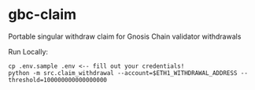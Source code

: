 # gbc-claim

Portable singular withdraw claim for Gnosis Chain validator withdrawals

Run Locally:

```shell
cp .env.sample .env <-- fill out your credentials!
python -m src.claim_withdrawal --account=$ETH1_WITHDRAWAL_ADDRESS --threshold=100000000000000000
```
